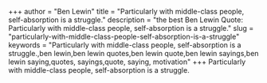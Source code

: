 +++
author = "Ben Lewin"
title = "Particularly with middle-class people, self-absorption is a struggle."
description = "the best Ben Lewin Quote: Particularly with middle-class people, self-absorption is a struggle."
slug = "particularly-with-middle-class-people-self-absorption-is-a-struggle"
keywords = "Particularly with middle-class people, self-absorption is a struggle.,ben lewin,ben lewin quotes,ben lewin quote,ben lewin sayings,ben lewin saying,quotes, sayings,quote, saying, motivation"
+++
Particularly with middle-class people, self-absorption is a struggle.
